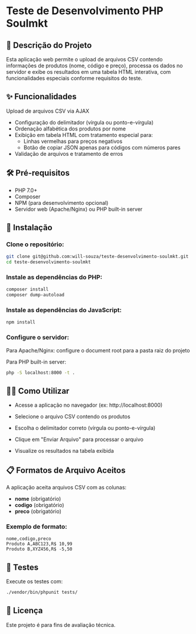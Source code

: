 # Teste de Desenvolvimento PHP Soulmkt

## 📝 Descrição do Projeto

Esta aplicação web permite o upload de arquivos CSV contendo informações de produtos (nome, código e preço), processa os dados no servidor e exibe os resultados em uma tabela HTML interativa, com funcionalidades especiais conforme requisitos do teste.

## ✨ Funcionalidades

Upload de arquivos CSV via AJAX
- Configuração do delimitador (vírgula ou ponto-e-vírgula)
- Ordenação alfabética dos produtos por nome
- Exibição em tabela HTML com tratamento especial para:
    - Linhas vermelhas para preços negativos
    - Botão de copiar JSON apenas para códigos com números pares
- Validação de arquivos e tratamento de erros

## 🛠️ Pré-requisitos
- PHP 7.0+
- Composer
- NPM (para desenvolvimento opcional)
- Servidor web (Apache/Nginx) ou PHP built-in server

## 🚀 Instalação

### Clone o repositório:

```bash
git clone git@github.com:will-souza/teste-desenvolvimento-soulmkt.git
cd teste-desenvolvimento-soulmkt
```

### Instale as dependências do PHP:

```bash
composer install
composer dump-autoload
```

### Instale as dependências do JavaScript:

```bash
npm install
```

### Configure o servidor:

Para Apache/Nginx: configure o document root para a pasta raiz do projeto

Para PHP built-in server:

```bash
php -S localhost:8000 -t .
```
## 🧑‍💻 Como Utilizar
- Acesse a aplicação no navegador (ex: http://localhost:8000)

- Selecione o arquivo CSV contendo os produtos

- Escolha o delimitador correto (vírgula ou ponto-e-vírgula)

- Clique em "Enviar Arquivo" para processar o arquivo

- Visualize os resultados na tabela exibida

## 📋 Formatos de Arquivo Aceitos
A aplicação aceita arquivos CSV com as colunas:

- __nome__ (obrigatório)
- __codigo__ (obrigatório)
- __preco__ (obrigatório)

### Exemplo de formato:

```csv
nome,codigo,preco
Produto A,ABC123,R$ 10,99
Produto B,XYZ456,R$ -5,50
```

## 🧪 Testes
Execute os testes com:
```bash
./vendor/bin/phpunit tests/
```

## 📄 Licença
Este projeto é para fins de avaliação técnica.